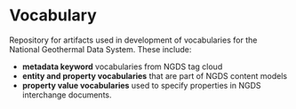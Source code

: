 Vocabulary
==========

Repository for artifacts used in development of vocabularies for the National Geothermal Data System. 
These include:
- **metadata keyword** vocabularies from NGDS tag cloud
- **entity and property vocabularies** that are part of NGDS content models
- **property value vocabularies** used to specify properties in NGDS interchange documents.
